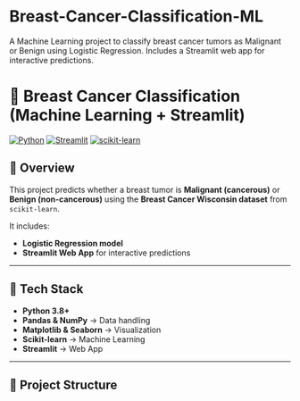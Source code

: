 # Breast-Cancer-Classification-ML
A Machine Learning project to classify breast cancer tumors as Malignant or Benign using Logistic Regression. Includes a Streamlit web app for interactive predictions.
# 🔬 Breast Cancer Classification (Machine Learning + Streamlit)

[![Python](https://img.shields.io/badge/Python-3.8%2B-blue)](https://www.python.org/)
[![Streamlit](https://img.shields.io/badge/Streamlit-App-red)](https://streamlit.io/)
[![scikit-learn](https://img.shields.io/badge/Scikit--Learn-ML-orange)](https://scikit-learn.org/stable/)

## 📌 Overview
This project predicts whether a breast tumor is **Malignant (cancerous)** or **Benign (non-cancerous)** using the **Breast Cancer Wisconsin dataset** from `scikit-learn`.  

It includes:
- **Logistic Regression model**
- **Streamlit Web App** for interactive predictions  

---

## 🚀 Tech Stack
- **Python 3.8+**
- **Pandas & NumPy** → Data handling
- **Matplotlib & Seaborn** → Visualization
- **Scikit-learn** → Machine Learning
- **Streamlit** → Web App

---

## 📂 Project Structure
